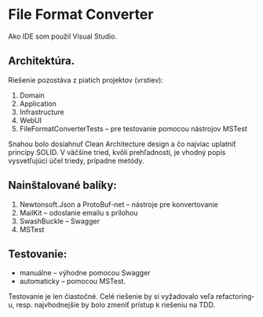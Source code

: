 # File Format Converter

Ako IDE som použil Visual Studio.

## Architektúra.
Riešenie pozostáva z piatich projektov (vrstiev):
1. Domain
2. Application
3. Infrastructure
4. WebUI
5. FileFormatConverterTests – pre testovanie pomocou nástrojov MSTest

Snahou bolo dosiahnuť Clean Architecture design a čo najviac uplatniť princípy SOLID.
V väčšine tried, kvôli prehľadnosti, je vhodný popis vysvetľujúci účel triedy, prípadne metódy.

## Nainštalované balíky:
1. Newtonsoft.Json a ProtoBuf-net – nástroje pre konvertovanie
2. MailKit – odoslanie emailu s prílohou
3. SwashBuckle – Swagger
4. MSTest

## Testovanie: 
* manuálne – výhodne pomocou Swagger
* automaticky – pomocou MSTest.

Testovanie je len čiastočné.
Celé riešenie by si vyžadovalo veľa refactoring-u, resp. najvhodnejšie by bolo zmeniť prístup k riešeniu na TDD.